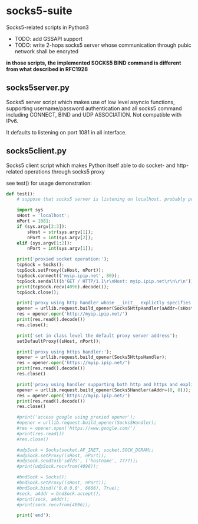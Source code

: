 # socks5-suite

Socks5-related scripts in Python3

* TODO: add GSSAPI support
* TODO: write 2-hops socks5 server whose communication through pubic network shall be encryted

**in those scripts, the implemented SOCKS5 BIND command is different from what described in RFC1928**

## socks5server.py
Socks5 server script which makes use of low level asyncio functions, supporting username/password authentication and all socks5 command including CONNECT, BIND and UDP ASSOCIATION. Not compatible with IPv6.

It defaults to listening on port 1081 in all interface.

## socks5client.py

Socks5 client script which makes Python itself able to do socket- and http-related operations through socks5 proxy 

see test() for usage demonstration:

```python
def test():
    # suppose that socks5 server is listening on localhost, probably port 1081

    import sys
    sHost = 'localhost';
    nPort = 1081;
    if (sys.argv[2:3]):
        sHost = str(sys.argv[1]);
        nPort = int(sys.argv[2]);
    elif (sys.argv[1:2]):
        nPort = int(sys.argv[1]);

    print('proxied socket operation:');
    tcpSock = Socks();
    tcpSock.setProxy((sHost, nPort));
    tcpSock.connect(('myip.ipip.net', 80));
    tcpSock.sendall((b'GET / HTTP/1.1\r\nHost: myip.ipip.net\r\n\r\n'));
    print(tcpSock.recv(4096).decode());
    tcpSock.close();

    print('proxy using http handler whose __init__ explictly specifies proxy server:');
    opener = urllib.request.build_opener(Socks5HttpHandler(aAddr=(sHost, nPort)));
    res = opener.open('http://myip.ipip.net/')
    print(res.read().decode())
    res.close();

    print('set in class level the default proxy server address');
    setDefaultProxy((sHost, nPort));

    print('proxy using https handler:');
    opener = urllib.request.build_opener(Socks5HttpsHandler);
    res = opener.open('https://myip.ipip.net/')
    print(res.read().decode())
    res.close()

    print('proxy using handler supporting both http and https and explicitly disable the default proxy setting while instantiate opener:');
    opener = urllib.request.build_opener(Socks5Handler(aAddr=(0, 0)));
    res = opener.open('https://myip.ipip.net/')
    print(res.read().decode())
    res.close()

    #print('access google using proxied opener');
    #opener = urllib.request.build_opener(Socks5Handler);
    #res = opener.open('https://www.google.com/')
    #print(res.read())
    #res.close()

    #udpSock = Socks(socket.AF_INET, socket.SOCK_DGRAM);
    #udpSock.setProxy((sHost, nPort));
    #udpSock.sendto(b'sdfds', ('hostname', 7777));
    #print(udpSock.recvfrom(4096));

    #bndSock = Socks();
    #bndSock.setProxy((sHost, nPort));
    #bndSock.bind(('0.0.0.0', 6666), True);
    #sock, aAddr = bndSock.accept();
    #print(sock, aAddr);
    #print(sock.recvfrom(4096));

    print('end');
```
